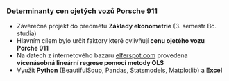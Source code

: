 ### Determinanty cen ojetých vozů Porsche 911
- Závěrečná projekt do předmětu **Základy ekonometrie** (3. semestr Bc. studia) <br>
- Hlavním cílem bylo určit faktory které ovlivňují **cenu ojetého vozu Porche 911**
- Na datech z internetového bazaru [elferspot.com](https://www.elferspot.com/en/) provedena **vícenásobná lineární regrese pomocí metody OLS** <br>
- Využit **Python** (BeautifulSoup, Pandas, Statsmodels, Matplotlib) a **Excel** <br>
